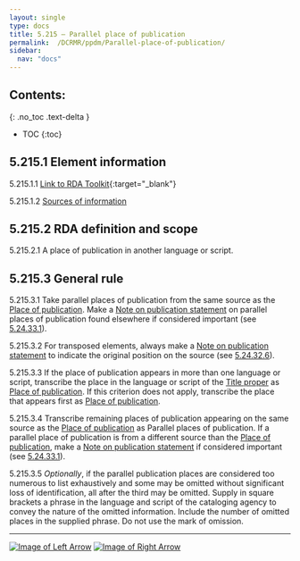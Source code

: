 ```yaml
---
layout: single
type: docs
title: 5.215 — Parallel place of publication
permalink:  /DCRMR/ppdm/Parallel-place-of-publication/
sidebar:
  nav: "docs"
---
```


## Contents:
{: .no_toc .text-delta }

- TOC
{:toc}

## 5.215.1 Element information

<a name="5.215.1.1">5.215.1.1</a> [Link to RDA Toolkit](https://access.rdatoolkit.org/Content/Index?externalId=en-US_ala-5e38f1d4-17a1-3ff9-a1c8-eacbfd04e68e){:target="_blank"}

<a name="5.215.1.2">5.215.1.2</a> [Sources of information](/DCRMR/ppdm/#5011-sources-of-information)

## 5.215.2 RDA definition and scope

<a name="5.215.2.1">5.215.2.1</a> A place of publication in another language or script.

## 5.215.3 General rule

<a name="5.215.3.1">5.215.3.1</a> Take parallel places of publication from the same source as the [Place of publication](/DCRMR/ppdm/Place-of-publication/). Make a [Note on publication statement](/DCRMR/ppdm/Note-on-publication-statement/) on parallel places of publication found elsewhere if considered important (see [5.24.33.1](/DCRMR/ppdm/Note-on-publication-statement/#5.24.33.1)).

<a name="5.215.3.2">5.215.3.2</a> For transposed elements, always make a [Note on publication statement](/DCRMR/ppdm/Note-on-publication-statement/) to indicate the original position on the source (see [5.24.32.6](/DCRMR/ppdm/Note-on-publication-statement/#5.24.32.6)).

<a name="5.215.3.3">5.215.3.3</a> If the place of publication appears in more than one language or script, transcribe the place in the language or script of the [Title proper](/DCRMR/title/Title-proper/) as [Place of publication](/DCRMR/ppdm/Place-of-publication/). If this criterion does not apply, transcribe the place that appears first as [Place of publication](/DCRMR/ppdm/Place-of-publication/). 

<a name="5.215.3.4">5.215.3.4</a> Transcribe remaining places of publication appearing on the same source as the [Place of publication](/DCRMR/ppdm/Place-of-publication/) as Parallel places of publication.  If a parallel place of publication is from a different source than the [Place of publication](/DCRMR/ppdm/Place-of-publication/), make a [Note on publication statement](/DCRMR/ppdm/Note-on-publication-statement/) if considered important (see [5.24.33.1](/DCRMR/ppdm/Note-on-publication-statement/#5.24.33.1)).

<a name="5.215.3.5">5.215.3.5</a> *Optionally*, if the parallel publication places are considered too numerous to list exhaustively and some may be omitted without significant loss of identification, all after the third may be omitted. Supply in square brackets a phrase in the language and script of the cataloging agency to convey the nature of the omitted information. Include the number of omitted places in the supplied phrase. Do not use the mark of omission.

---

[![Image of Left Arrow](https://rbms-bsc.github.io/DCRMR/assets/pictures/navigation/Arrow_Left.png "5.21 — Place of publication")](/DCRMR/ppdm/Place-of-publication/) [![Image of Right Arrow](https://rbms-bsc.github.io/DCRMR/assets/pictures/navigation/Arrow_Right.png "5.22 — Name of publisher")](/DCRMR/ppdm/Name-of-publisher/)
